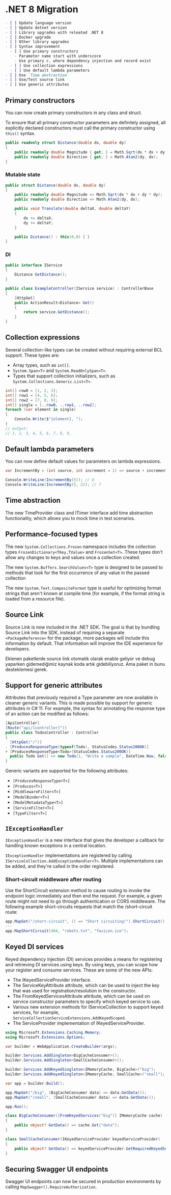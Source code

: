 # .NET 8 Migration

```markdown
- [ ] Update language version
- [ ] Update dotnet version
- [ ] Library upgrades with releated .NET 8
- [ ] Docker upgrade
- [ ] Other library upgrades
- [ ] Syntax improvement
  - [ ] Use primary constructors
    - Parameter name start with underscore
    - Use primary c. where dependency injection and record exist
  - [ ] Use collection expressions
  - [ ] Use default lambda parameters
- [ ] Use `Time abstraction`
- [ ] Use/Test source link
- [ ] Use generic attributes
```

## Primary constructors

You can now create primary constructors in any class and struct.

To ensure that all primary constructor parameters are definitely assigned, all
explicitly declared constructors must call the primary constructor using
`this()` syntax.

```csharp
public readonly struct Distance(double dx, double dy)
{
    public readonly double Magnitude { get; } = Math.Sqrt(dx * dx + dy * dy);
    public readonly double Direction { get; } = Math.Atan2(dy, dx);
}
```

### Mutable state

```csharp
public struct Distance(double dx, double dy)
{
    public readonly double Magnitude => Math.Sqrt(dx * dx + dy * dy);
    public readonly double Direction => Math.Atan2(dy, dx);

    public void Translate(double deltaX, double deltaY)
    {
        dx += deltaX;
        dy += deltaY;
    }

    public Distance() : this(0,0) { }
}
```

### DI

```csharp
public interface IService
{
    Distance GetDistance();
}

public class ExampleController(IService service) : ControllerBase
{
    [HttpGet]
    public ActionResult<Distance> Get()
    {
        return service.GetDistance();
    }
}
```

## Collection expressions

Several collection-like types can be created without requiring external BCL
support. These types are:

- Array types, such as `int[]`.
- `System.Span<T>` and `System.ReadOnlySpan<T>`.
- Types that support collection initializers, such as
  `System.Collections.Generic.List<T>`.

```csharp
int[] row0 = [1, 2, 3];
int[] row1 = [4, 5, 6];
int[] row2 = [7, 8, 9];
int[] single = [..row0, ..row1, ..row2];
foreach (var element in single)
{
    Console.Write($"{element}, ");
}
// output:
// 1, 2, 3, 4, 5, 6, 7, 8, 9,
```

## Default lambda parameters

You can now define default values for parameters on lambda expressions.

```csharp
var IncrementBy = (int source, int increment = 1) => source + increment;

Console.WriteLine(IncrementBy(5)); // 6
Console.WriteLine(IncrementBy(5, 2)); // 7
```

## Time abstraction

The new TimeProvider class and ITimer interface add time abstraction
functionality, which allows you to mock time in test scenarios.

## Performance-focused types

The new `System.Collections.Frozen` namespace includes the collection types
`FrozenDictionary<TKey,TValue>` and `FrozenSet<T>`. These types don't allow any
changes to keys and values once a collection created.

The new `System.Buffers.SearchValues<T>` type is designed to be passed to
methods that look for the first occurrence of any value in the passed collection

The new `System.Text.CompositeFormat` type is useful for optimizing format
strings that aren't known at compile time (for example, if the format string is
loaded from a resource file).

## Source Link

Source Link is now included in the .NET SDK. The goal is that by bundling Source
Link into the SDK, instead of requiring a separate `<PackageReference>` for the
package, more packages will include this information by default. That
information will improve the IDE experience for developers.

Eklenen paketlerde source link otomatik olarak enable geliyor ve debug yaparken
gidemediğimiz kaynak koda artık gidebiliyoruz. Ama paket in bunu desteklemesi
gerek.

## Support for generic attributes

Attributes that previously required a Type parameter are now available in
cleaner generic variants. This is made possible by support for generic
attributes in C# 11. For example, the syntax for annotating the response type of
an action can be modified as follows:

```csharp
[ApiController]
[Route("api/[controller]")]
public class TodosController : Controller
{
  [HttpGet("/")]
- [ProducesResponseType(typeof(Todo), StatusCodes.Status200OK)]
+ [ProducesResponseType<Todo>(StatusCodes.Status200OK)]
  public Todo Get() => new Todo(1, "Write a sample", DateTime.Now, false);
}
```

Generic variants are supported for the following attributes:

- `[ProducesResponseType<T>]`
- `[Produces<T>]`
- `[MiddlewareFilter<T>]`
- `[ModelBinder<T>]`
- `[ModelMetadataType<T>]`
- `[ServiceFilter<T>]`
- `[TypeFilter<T>]`

## `IExceptionHandler`

`IExceptionHandler` is a new interface that gives the developer a callback for
handling known exceptions in a central location.

`IExceptionHandler` implementations are registered by calling
`IServiceCollection.AddExceptionHandler<T>`. Multiple implementations can be
added, and they're called in the order registered.

### Short-circuit middleware after routing

Use the ShortCircuit extension method to cause routing to invoke the endpoint logic immediately and then end the request. For example, a given route might not need to go through authentication or CORS middleware. The following example short-circuits requests that match the /short-circuit route:

```csharp
app.MapGet("/short-circuit", () => "Short circuiting!").ShortCircuit();
---
app.MapShortCircuit(404, "robots.txt", "favicon.ico");
```

## Keyed DI services

Keyed dependency injection (DI) services provides a means for registering and
retrieving DI services using keys. By using keys, you can scope how your
register and consume services. These are some of the new APIs:

- The IKeyedServiceProvider interface.
- The ServiceKeyAttribute attribute, which can be used to inject the key that
  was used for registration/resolution in the constructor.
- The FromKeyedServicesAttribute attribute, which can be used on service
  constructor parameters to specify which keyed service to use.
- Various new extension methods for IServiceCollection to support keyed
  services, for example, `ServiceCollectionServiceExtensions.AddKeyedScoped`.
- The ServiceProvider implementation of IKeyedServiceProvider.

```csharp
using Microsoft.Extensions.Caching.Memory;
using Microsoft.Extensions.Options;

var builder = WebApplication.CreateBuilder(args);

builder.Services.AddSingleton<BigCacheConsumer>();
builder.Services.AddSingleton<SmallCacheConsumer>();

builder.Services.AddKeyedSingleton<IMemoryCache, BigCache>("big");
builder.Services.AddKeyedSingleton<IMemoryCache, SmallCache>("small");

var app = builder.Build();

app.MapGet("/big", (BigCacheConsumer data) => data.GetData());
app.MapGet("/small", (SmallCacheConsumer data) => data.GetData());

app.Run();

class BigCacheConsumer([FromKeyedServices("big")] IMemoryCache cache)
{
    public object? GetData() => cache.Get("data");
}

class SmallCacheConsumer(IKeyedServiceProvider keyedServiceProvider)
{
    public object? GetData() => keyedServiceProvider.GetRequiredKeyedService<IMemoryCache>("small");
}
```

## Securing Swagger UI endpoints

Swagger UI endpoints can now be secured in production environments by calling
`MapSwagger().RequireAuthorization`.